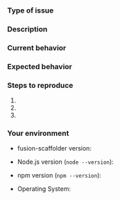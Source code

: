 <!--
  Thank you for taking the time to submit an issue.

  Before opening a new issue, please search existing issues (https://github.com/fusionjs/fusion-scaffolder/issues)
  to double-check your issue isn't already known.

  To make it easier for us to help you — please follow the suggested format below.
-->

<!--- Provide a general summary of the issue in the title -->

### Type of issue

<!-- Feature request or bug -->

### Description

<!--- Describe the issue or the enhancement you want to see. -->

### Current behavior

<!--- What happens. -->

### Expected behavior

<!--- What should happen. -->

### Steps to reproduce

1.
2.
3.

### Your environment

* fusion-scaffolder version:

* Node.js version (`node --version`):

* npm version (`npm --version`):

* Operating System: